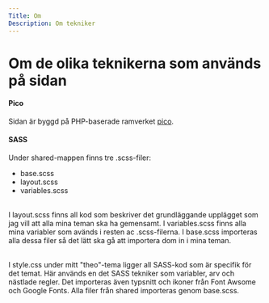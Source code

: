 ```yaml
---
Title: Om
Description: Om tekniker
---
```


Om de olika teknikerna som används på sidan
==================
<h4>Pico</h4>
Sidan är byggd på PHP-baserade ramverket <a href="http://picocms.org/" target="_blank">pico</a>.

<h4>SASS</h4>

Under shared-mappen finns tre .scss-filer:<br>
 - base.scss
 - layout.scss
 - variables.scss<br><br>

I layout.scss finns all kod som beskriver det grundläggande upplägget som jag vill att alla mina teman ska ha gemensamt. I variables.scss finns alla mina variabler som avänds i resten ac .scss-filerna. I base.scss importeras alla dessa filer så det lätt ska gå att importera dom in i mina teman.<br><br>

I style.css under mitt "theo"-tema ligger all SASS-kod som är specifik för det temat. Här används en det SASS tekniker som variabler, arv och nästlade regler. Det importeras även typsnitt och ikoner från Font Awsome och Google Fonts. Alla filer från shared importeras genom base.scss.

